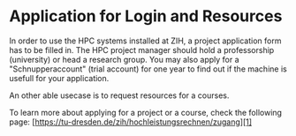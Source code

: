 # Application for Login and Resources

In order to use the HPC systems installed at ZIH, a project application form has to be filled in.
The HPC project manager should hold a professorship (university) or head a research group. You may
also apply for a "Schnupperaccount" (trial account) for one year to find out if the machine is 
usefull for your application. 

An other able usecase is to request resources for a courses.  

To learn more about applying for a project or a course, 
check the following page: [https://tu-dresden.de/zih/hochleistungsrechnen/zugang][1]

[1]: https://tu-dresden.de/zih/hochleistungsrechnen/zugang
